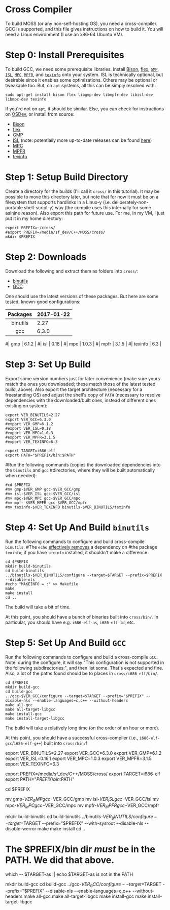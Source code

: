 # Cross Compiler

To build MOSS (or any non-self-hosting OS), you need a cross-compiler.  GCC is supported, and this
file gives instructions on how to build it.  You will need a Linux environment (I use an x86-64
Ubuntu VM).

# Step 0: Install Prerequisites

To build GCC, we need some prerequisite libraries.  Install
[Bison](https://www.gnu.org/software/bison/), [flex](https://github.com/westes/flex),
[`GMP`](https://gmplib.org/), [`ISL`](http://isl.gforge.inria.fr/),
[`MPC`](http://multiprecision.org/), [`MPFR`](http://www.mpfr.org/), and
[`texinfo`](https://www.gnu.org/software/texinfo/) onto your system.  ISL is technically optional,
but desirable since it enables some optimizations.  Others may be optional or tweakable too.  But,
on `apt` systems, all this can be simply resolved with:

    sudo apt-get install bison flex libgmp-dev libmpfr-dev libisl-dev libmpc-dev texinfo

If you're not on `apt`, it should be similar.  Else, you can check for instructions on
[OSDev](http://wiki.osdev.org/GCC_Cross-Compiler#Downloading_the_Source_Code), or install from
source:

- [Bison](ftp://ftp.gnu.org/gnu/bison/)
- [flex](https://github.com/westes/flex/releases)
- [GMP](ftp://ftp.gnu.org/gnu/gmp/)
- [ISL](ftp://gcc.gnu.org/pub/gcc/infrastructure/) (note: potentially more up-to-date releases can be found [here](http://isl.gforge.inria.fr/))
- [MPC](ftp://ftp.gnu.org/gnu/mpc/)
- [MPFR](ftp://ftp.gnu.org/gnu/mpfr/)
- [texinfo](ftp://ftp.gnu.org/gnu/texinfo/)

# Step 1: Setup Build Directory

Create a directory for the builds (I'll call it `cross/` in this tutorial).  It may be possible to
move this directory later, but note that for now it must be on a filesystem that supports hardlinks
in a Linux-y (i.e. deliberately-non-portable shell-script-y) way (the compile uses this internally
for some asinine reason).  Also export this path for future use.  For me, in my VM, I just put it
in my home directory:

    export PREFIX=~/cross/
    #export PREFIX=/media/sf_dev/C++/MOSS/cross/
    mkdir $PREFIX


# Step 2: Downloads

Download the following and extract them as folders into `cross/`:

- [binutils](ftp://ftp.gnu.org/gnu/binutils/)
- [GCC](ftp://ftp.gnu.org/gnu/gcc/)

One should use the latest versions of these packages.  But here are some tested, known-good
configurations:

| Packages   | 2017-01-22 |
|:----------:|:-----------|
| binutils   | 2.27       |
| gcc        | 6.3.0      |

#| gmp        | 6.1.2      |
#| isl        | 0.18       |
#| mpc        | 1.0.3      |
#| mpfr       | 3.1.5      |
#| texinfo    | 6.3        |

# Step 3: Set Up Build

Export some version numbers just for later convenience (make sure yours match the ones you
downloaded; these match those of the latest tested build, above).  Also export the target
architecture (necessary for a freestanding OS) and adjust the shell's copy of `PATH` (necessary to
resolve dependencies with the downloaded/built ones, instead of different ones existing on system):

    export VER_BINUTILS=2.27
    export VER_GCC=6.3.0
    #export VER_GMP=6.1.2
    #export VER_ISL=0.18
    #export VER_MPC=1.0.3
    #export VER_MPFR=3.1.5
    #export VER_TEXINFO=6.3

    export TARGET=i686-elf
    export PATH="$PREFIX/bin:$PATH"

#Run the following commands (copies the downloaded dependencies into the `binutils` and `gcc`
#directories, where they will be built automatically when needed):

    #cd $PREFIX
    #mv gmp-$VER_GMP gcc-$VER_GCC/gmp
    #mv isl-$VER_ISL gcc-$VER_GCC/isl
    #mv mpc-$VER_MPC gcc-$VER_GCC/mpc
    #mv mpfr-$VER_MPFR gcc-$VER_GCC/mpfr
    #mv texinfo-$VER_TEXINFO binutils-$VER_BINUTILS/texinfo

# Step 4: Set Up And Build `binutils`

Run the following commands to configure and build cross-compile `binutils`.
#The `echo` [effectively removes](http://wiki.osdev.org/Talk:GCC_Cross-Compiler#Texinfo) a dependency on
#the package `texinfo`; if you have `texinfo` installed, it shouldn't make a difference.

    cd $PREFIX
    mkdir build-binutils
    cd build-binutils
    ../binutils-$VER_BINUTILS/configure --target=$TARGET --prefix=$PREFIX --disable-nls
    #echo "MAKEINFO = :" >> Makefile
    make
    make install
    cd ..

The build will take a bit of time.

At this point, you should have a bunch of binaries built into `cross/bin/`.  In particular, you
should have e.g. `i686-elf-as`, `i686-elf-ld`, etc.

# Step 5: Set Up And Build `GCC`

Run the following commands to configure and build a cross-compile `GCC`.  Note: during the
configure, it will say "This configuration is not supported in the following subdirectories:", and
then list some.  That's expected and fine.  Also, a lot of the paths found should be to places in
`cross/i686-elf/bin/`.

    cd $PREFIX
    mkdir build-gcc
    cd build-gcc
    ../gcc-$VER_GCC/configure --target=$TARGET --prefix="$PREFIX" --disable-nls --enable-languages=c,c++ --without-headers
    make all-gcc
    make all-target-libgcc
    make install-gcc
    make install-target-libgcc

The build will take a relatively long time (on the order of an hour or more).

At this point, you should have a successful cross-compiler (i.e., `i686-elf-gcc`/`i686-elf-g++`)
built into `cross/bin/`!







export VER_BINUTILS=2.27
export VER_GCC=6.3.0
export VER_GMP=6.1.2
export VER_ISL=0.16.1
export VER_MPC=1.0.3
export VER_MPFR=3.1.5
export VER_TEXINFO=6.3

export PREFIX=/media/sf_dev/C++/MOSS/cross/
export TARGET=i686-elf
export PATH="$PREFIX/bin:$PATH"

cd $PREFIX

mv gmp-$VER_GMP gcc-$VER_GCC/gmp
mv isl-$VER_ISL gcc-$VER_GCC/isl
mv mpc-$VER_MPC gcc-$VER_GCC/mpc
mv mpfr-$VER_MPFR gcc-$VER_GCC/mpfr

mkdir build-binutils
cd build-binutils
../binutils-$VER_BINUTILS/configure --target=$TARGET --prefix="$PREFIX" --with-sysroot --disable-nls --disable-werror
make
make install
cd ..

# The $PREFIX/bin dir _must_ be in the PATH. We did that above.
which -- $TARGET-as || echo $TARGET-as is not in the PATH

mkdir build-gcc
cd build-gcc
../gcc-$VER_GCC/configure --target=$TARGET --prefix="$PREFIX" --disable-nls --enable-languages=c,c++ --without-headers
make all-gcc
make all-target-libgcc
make install-gcc
make install-target-libgcc
























